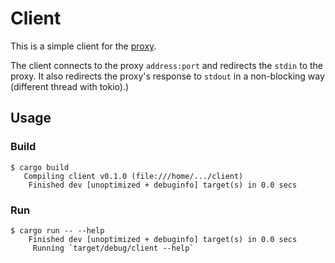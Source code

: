 # Client

This is a simple client for the [proxy](../proxy/README.md).

The client connects to the proxy `address:port` and redirects the `stdin` to the proxy.
It also redirects the proxy's response to `stdout` in a non-blocking way (different
thread with tokio).)

## Usage

### Build

```shell
$ cargo build
   Compiling client v0.1.0 (file:///home/.../client)
    Finished dev [unoptimized + debuginfo] target(s) in 0.0 secs
```

### Run
```shell
$ cargo run -- --help
    Finished dev [unoptimized + debuginfo] target(s) in 0.0 secs
     Running `target/debug/client --help`
````
